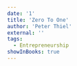 ```yaml
---
date: '1'
title: 'Zero To One'
author: 'Peter Thiel'
external: ''
tags:
  - Entrepreneurship
showInBooks: true
---
```

